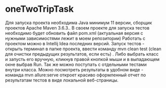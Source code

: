 # oneTwoTripTask
Для запуска проекта необходима  Java минимум 11 версии, сборщик проектов Apache Maven 3.6.3..
В своем проекте для запуска тестов необходимо будет обновить файл pom.xml (актуальная версия с нужными зависимостями лежит в моем репозитории)
Работать с проектом можно в Intellij Idea последних версий.
Запуск тестов - открыть терминал в папке проекта, ввести команду mvn сlean test (clean для очистки предыдущих результатов, если есть) .
Либо выбрать класс и запусть его вручную, кликнув правой кнопкой мыши и в выпадающем окне выбрав Run. Так же можно поступать с отдельными тестами внутри класса.
Можно посмотреть результаты в удобном виде - команда mvn allure:serve откроет красиво оформленный отчет по результатам тестов в виде локальной веб-страницы.
